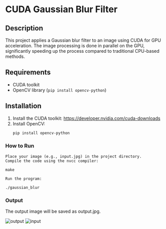 # CUDA Gaussian Blur Filter

## Description
This project applies a Gaussian blur filter to an image using CUDA for GPU acceleration. The image processing is done in parallel on the GPU, significantly speeding up the process compared to traditional CPU-based methods.

## Requirements
- CUDA toolkit
- OpenCV library (`pip install opencv-python`)

## Installation
1. Install the CUDA toolkit: https://developer.nvidia.com/cuda-downloads
2. Install OpenCV:
   ```bash
   pip install opencv-python

### How to Run

    Place your image (e.g., input.jpg) in the project directory.
    Compile the code using the nvcc compiler:

    make

    Run the program:

    ./gaussian_blur

### Output
The output image will be saved as output.jpg.

![output](https://github.com/user-attachments/assets/867f53b6-e721-4053-8e9b-dae8a7f9ed33)
![input](https://github.com/user-attachments/assets/785dc397-b393-4a68-865f-f917d116fdb7)
